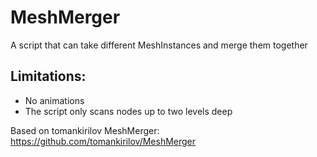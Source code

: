 # MeshMerger
 A script that can take different MeshInstances and merge them together

## Limitations:
- No animations
- The script only scans nodes up to two levels deep

Based on tomankirilov MeshMerger:
https://github.com/tomankirilov/MeshMerger
